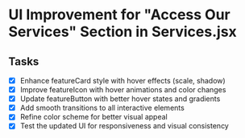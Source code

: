# UI Improvement for "Access Our Services" Section in Services.jsx

## Tasks
- [x] Enhance featureCard style with hover effects (scale, shadow)
- [x] Improve featureIcon with hover animations and color changes
- [x] Update featureButton with better hover states and gradients
- [x] Add smooth transitions to all interactive elements
- [x] Refine color scheme for better visual appeal
- [x] Test the updated UI for responsiveness and visual consistency
